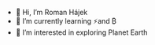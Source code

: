 - 👋 Hi, I’m Roman Hájek
- 🌱 I’m currently learning ⚡and ₿
- 👀 I’m interested in exploring Planet Earth

<!---
hajekr/hajekr is a ✨ special ✨ repository because its `README.md` (this file) appears on your GitHub profile.
You can click the Preview link to take a look at your changes.
--->
